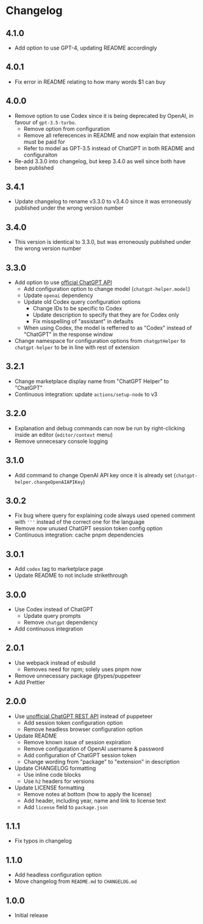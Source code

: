 # Changelog

## 4.1.0

-   Add option to use GPT-4, updating README accordingly

## 4.0.1

-   Fix error in README relating to how many words $1 can buy

## 4.0.0

-   Remove option to use Codex since it is being deprecated by OpenAI, in favour of `gpt-3.5-turbo`.
    -   Remove option from configuration
    -   Remove all referecences in README and now explain that extension must be paid for
    -   Refer to model as GPT-3.5 instead of ChatGPT in both README and configuraiton
-   Re-add 3.3.0 into changelog, but keep 3.4.0 as well since both have been published

## 3.4.1

-   Update changelog to rename v3.3.0 to v3.4.0 since it was erroneously published under the wrong version number

## 3.4.0

-   This version is identical to 3.3.0, but was erroneously published under the wrong version number

## 3.3.0

-   Add option to use [official ChatGPT API](https://openai.com/blog/introducing-chatgpt-and-whisper-apis)
    -   Add configuration option to change model (`chatgpt-helper.model`)
    -   Update `openai` dependency
    -   Update old Codex query configuration options
        -   Change IDs to be specific to Codex
        -   Update description to specify that they are for Codex only
        -   Fix misspelling of "assistant" in defaults
    -   When using Codex, the model is refferred to as "Codex" instead of "ChatGPT" in the response window
-   Change namespace for configuration options from `chatgptHelper` to `chatgpt-helper` to be in line with rest of extension

## 3.2.1

-   Change marketplace display name from "ChatGPT Helper" to "ChatGPT"
-   Continuous integration: update `actions/setup-node` to v3

## 3.2.0

-   Explanation and debug commands can now be run by right-clicking inside an editor (`editor/context` menu)
-   Remove unnecesary console logging

## 3.1.0

-   Add command to change OpenAI API key once it is already set (`chatgpt-helper.changeOpenAIAPIKey`)

## 3.0.2

-   Fix bug where query for explaining code always used opened comment with `'''` instead of the correct one for the language
-   Remove now unused ChatGPT session token config option
-   Continuous integration: cache pnpm dependencies

## 3.0.1

-   Add `codex` tag to marketplace page
-   Update README to not include strikethrough

## 3.0.0

-   Use Codex instead of ChatGPT
    -   Update query prompts
    -   Remove `chatgpt` dependency
-   Add continuous integration

## 2.0.1

-   Use webpack instead of esbuild
    -   Removes need for npm; solely uses pnpm now
-   Remove unnecessary package @types/puppeteer
-   Add Prettier

## 2.0.0

-   Use [unofficial ChatGPT REST API](https://github.com/transitive-bullshit/chatgpt-api) instead of puppeteer
    -   Add session token configuration option
    -   Remove headless browser configuration option
-   Update README
    -   Remove known issue of session expiration
    -   Remove configuration of OpenAI username & password
    -   Add configuration of ChatGPT session token
    -   Change wording from "package" to "extension" in description
-   Update CHANGELOG formatting
    -   Use inline code blocks
    -   Use `h2` headers for versions
-   Update LICENSE formatting
    -   Remove notes at bottom (how to apply the license)
    -   Add header, including year, name and link to license text
    -   Add `license` field to `package.json`

## 1.1.1

-   Fix typos in changelog

## 1.1.0

-   Add headless configuration option
-   Move changelog from `README.md` to `CHANGELOG.md`

## 1.0.0

-   Initial release
